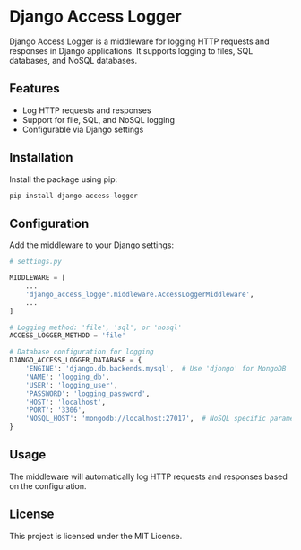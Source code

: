 
# Django Access Logger

Django Access Logger is a middleware for logging HTTP requests and responses in Django applications. It supports logging to files, SQL databases, and NoSQL databases.

## Features

- Log HTTP requests and responses
- Support for file, SQL, and NoSQL logging
- Configurable via Django settings

## Installation

Install the package using pip:

```sh
pip install django-access-logger
```

## Configuration

Add the middleware to your Django settings:

```python
# settings.py

MIDDLEWARE = [
    ...
    'django_access_logger.middleware.AccessLoggerMiddleware',
    ...
]

# Logging method: 'file', 'sql', or 'nosql'
ACCESS_LOGGER_METHOD = 'file'

# Database configuration for logging
DJANGO_ACCESS_LOGGER_DATABASE = {
    'ENGINE': 'django.db.backends.mysql',  # Use 'djongo' for MongoDB
    'NAME': 'logging_db',
    'USER': 'logging_user',
    'PASSWORD': 'logging_password',
    'HOST': 'localhost',
    'PORT': '3306',
    'NOSQL_HOST': 'mongodb://localhost:27017',  # NoSQL specific parameter
}
```

## Usage

The middleware will automatically log HTTP requests and responses based on the configuration.

## License

This project is licensed under the MIT License.
```
